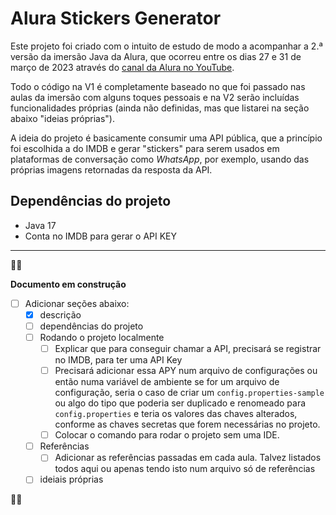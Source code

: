 # Alura Stickers Generator

Este projeto foi criado com o intuito de estudo de modo a acompanhar a 2.ª versão da imersão Java da Alura, que ocorreu
entre os dias 27 e 31 de março de 2023 através do [canal da Alura no YouTube](https://youtube.com/@alura).

Todo o código na V1 é completamente baseado no que foi passado nas aulas da imersão com alguns toques pessoais e na V2
serão incluídas funcionalidades próprias (ainda não definidas, mas que listarei na seção abaixo "ideias próprias").

A ideia do projeto é basicamente consumir uma API pública, que a princípio foi escolhida a do IMDB e gerar "stickers"
para serem usados em plataformas de conversação como _WhatsApp_, por exemplo, usando das próprias imagens retornadas da
resposta da API.

## Dependências do projeto

- Java 17
- Conta no IMDB para gerar o API KEY

___

🚧🚧

**Documento em construção**

- [ ] Adicionar seções abaixo:
  - [x] descrição
  - [ ] dependências do projeto
  - [ ] Rodando o projeto localmente
    - [ ] Explicar que para conseguir chamar a API, precisará se registrar no IMDB, para ter uma API Key
    - [ ] Precisará adicionar essa APY num arquivo de configurações ou então numa variável de ambiente se for
      um arquivo de configuração, seria o caso de criar um `config.properties-sample` ou algo do tipo que
      poderia ser duplicado e renomeado para `config.properties` e teria os valores das chaves alterados,
      conforme as chaves secretas que forem necessárias no projeto.
    - [ ] Colocar o comando para rodar o projeto sem uma IDE.
  - [ ] Referências
    - [ ] Adicionar as referências passadas em cada aula. Talvez listados todos aqui ou apenas
      tendo isto num arquivo só de referências
  - [ ] ideiais próprias

🚧🚧
